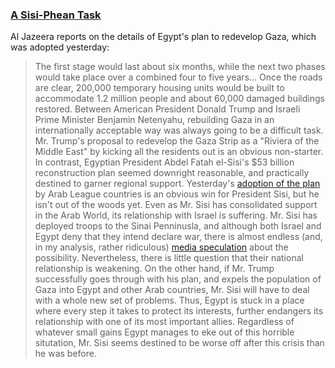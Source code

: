 ### [A Sisi-Phean Task](https://www.aljazeera.com/news/2025/3/4/what-is-egypts-plan-for-the-reconstruction-of-gaza)
Al Jazeera reports on the details of Egypt's plan to redevelop Gaza, which was adopted yesterday:
> The first stage would last about six months, while the next two phases would take place over a combined four to five years... Once the roads are clear, 200,000 temporary housing units would be built to accommodate 1.2 million people and about 60,000 damaged buildings restored.
Between American President Donald Trump and Israeli Prime Minister Benjamin Netenyahu, rebuilding Gaza in an internationally acceptable way was always going to be a difficult task.
Mr. Trump's proposal to redevelop the Gaza Strip as a "Riviera of the Middle East" by kicking all the residents out is an obvious non-starter. In contrast, Egyptian President Abdel Fatah el-Sisi's $53 billion reconstruction plan seemed downright reasonable, and practically destined to garner regional support.
Yesterday's [adoption of the plan](https://apnews.com/article/israel-palestinians-hamas-war-news-ceasefire-hostages-03-04-2025-35f1959c28ad3c57a209f5464f2b5411) by Arab League countries is an obvious win for President Sisi, but he isn't out of the woods yet. Even as Mr. Sisi has consolidated support in the Arab World, its relationship with Israel is suffering.
Mr. Sisi has deployed troops to the Sinai Penninusla, and although both Israel and Egypt deny that they intend declare war, there is almost endless (and, in my analysis, rather ridiculous) [media speculation](https://www.cnn.com/2025/03/03/middleeast/israel-egypt-war-gaza-intl/index.html) about the possibility. Nevertheless, there is little question that their national relationship is weakening.
On the other hand, if Mr. Trump successfully goes through with his plan, and expels the population of Gaza into Egypt and other Arab countries, Mr. Sisi will have to deal with a whole new set of problems. Thus, Egypt is stuck in a place where every step it takes to protect its interests, further endangers its relationship with one of its most important allies. Regardless of whatever small gains Egypt manages to eke out of this horrible situtation, Mr. Sisi seems destined to be worse off after this crisis than he was before.